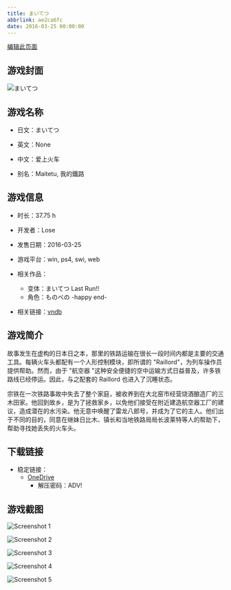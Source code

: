 ```yaml
---
title: まいてつ
abbrlink: ae2ca6fc
date: 2016-03-25 00:00:00
---
```

[编辑此页面](https://github.com/ACG-3/ADV3-source/blob/main/source/_posts/games/%E3%81%BE%E3%81%84%E3%81%A6%E3%81%A4%20Last%20Run%21%21.md)

## 游戏封面

![まいてつ](https://pan.timero.xyz/onedrive/img_lib_001/%E3%81%BE%E3%81%84%E3%81%A6%E3%81%A4%20Last%20Run%21%21_cover.avif)


## 游戏名称

- 日文：まいてつ
- 英文：None
- 中文：爱上火车

- 别名：Maitetu, 我的鐵路


## 游戏信息

- 时长：37.75 h
- 开发者：Lose
- 发售日期：2016-03-25
- 游戏平台：win, ps4, swi, web
- 相关作品：
   - 变体：まいてつ Last Run!!
   - 角色：ものべの -happy end-

- 相关链接：[vndb](https://vndb.org/v18131)


## 游戏简介

故事发生在虚构的日本日之本，那里的铁路运输在很长一段时间内都是主要的交通工具。每辆火车头都配有一个人形控制模块，即所谓的 "Raillord"，为列车操作员提供帮助。然而，由于 "航空器 "这种安全便捷的空中运输方式日益普及，许多铁路线已经停运。因此，与之配套的 Raillord 也进入了沉睡状态。

宗铁在一次铁路事故中失去了整个家庭，被收养到在大北窑市经营烧酒酿造厂的三木田家。他回到故乡，是为了拯救家乡，以免他们接受在附近建造航空器工厂的建议，造成潜在的水污染。他无意中唤醒了雷龙八郎号，并成为了它的主人。他们出于不同的目的，同意在继妹日比木、镇长和当地铁路局局长波莱特等人的帮助下，帮助寻找她丢失的火车头。




## 下载链接

- 稳定链接：
    - [OneDrive](https://pan.timero.xyz/onedrive/adv_lib_001/%E3%81%BE%E3%81%84%E3%81%A6%E3%81%A4%20Last%20Run%21%21)
        - 解压密码：ADV!



## 游戏截图


![Screenshot 1](https://pan.timero.xyz/onedrive/img_lib_001/%E3%81%BE%E3%81%84%E3%81%A6%E3%81%A4%20Last%20Run%21%21_Screenshot_1.avif)

![Screenshot 2](https://pan.timero.xyz/onedrive/img_lib_001/%E3%81%BE%E3%81%84%E3%81%A6%E3%81%A4%20Last%20Run%21%21_Screenshot_2.avif)

![Screenshot 3](https://pan.timero.xyz/onedrive/img_lib_001/%E3%81%BE%E3%81%84%E3%81%A6%E3%81%A4%20Last%20Run%21%21_Screenshot_3.avif)

![Screenshot 4](https://pan.timero.xyz/onedrive/img_lib_001/%E3%81%BE%E3%81%84%E3%81%A6%E3%81%A4%20Last%20Run%21%21_Screenshot_4.avif)

![Screenshot 5](https://pan.timero.xyz/onedrive/img_lib_001/%E3%81%BE%E3%81%84%E3%81%A6%E3%81%A4%20Last%20Run%21%21_Screenshot_5.avif)


